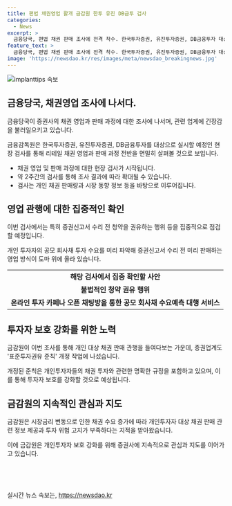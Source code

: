 ```yaml
---
title: 편법 채권영업 활개 금감원 한투 유진 DB금투 검사
categories:
  - News
excerpt: >
  금융당국, 편법 채권 판매 조사에 전격 착수. 한국투자증권, 유진투자증권, DB금융투자 대상으로 2주간 현장 검사. 채권신고서 수리 전 청약 권유 등 특히 점검. 온라인을 통한 불법적 채권 판매도 파악돼 금감원의 강화된 채권 관행과 표준투자권유 준칙 개정 작업에도 관심 집중. SBS Biz에서 제보 기다림. (150자)
feature_text: >
  금융당국, 편법 채권 판매 조사에 전격 착수. 한국투자증권, 유진투자증권, DB금융투자 대상으로 2주간 현장 검사. 채권신고서 수리 전 청약 권유 등 특히 점검. 온라인을 통한 불법적 채권 판매도 파악돼 금감원의 강화된 채권 관행과 표준투자권유 준칙 개정 작업에도 관심 집중. SBS Biz에서 제보 기다림. (150자)
image: 'https://newsdao.kr/res/images/meta/newsdao_breakingnews.jpg'
---
```


<p><img src="https://newsdao.kr/res/images/meta/newsdao_breakingnews.jpg" alt="implanttips 속보" /></p>

<h2 data-ke-size="size26">금융당국, 채권영업 조사에 나서다.</h2>

<p data-ke-size="size16">금융당국이 증권사의 채권 영업과 판매 과정에 대한 조사에 나서며, 관련 업계에 긴장감을 불러일으키고 있습니다. </p>

<p data-ke-size="size16">금융감독원은 한국투자증권, 유진투자증권, DB금융투자를 대상으로 실시할 예정인 현장 검사를 통해 리테일 채권 영업과 판매 과정 전반을 면밀히 살펴볼 것으로 보입니다. </p>

<ul>
  <li>채권 영업 및 판매 과정에 대한 현장 검사가 시작됩니다.</li>
  <li>약 2주간의 검사를 통해 조사 결과에 따라 확대될 수 있습니다.</li>
  <li>검사는 개인 채권 판매량과 시장 동향 정보 등을 바탕으로 이루어집니다.</li>
</ul>

<h2 data-ke-size="size26">영업 관행에 대한 집중적인 확인</h2>

<p data-ke-size="size16">이번 검사에서는 특히 증권신고서 수리 전 청약을 권유하는 행위 등을 집중적으로 점검할 예정입니다.</p>

<p data-ke-size="size16">개인 투자자의 공모 회사채 투자 수요를 미리 파악해 증권신고서 수리 전 미리 판매하는 영업 방식이 도마 위에 올라 있습니다.</p>

<table>
  <tr>
    <td style="text-align: center; height: 17px;"><b>해당 검사에서 집중 확인할 사안</b></td>
  </tr>
  <tr>
    <td style="text-align: center; height: 17px;"><b>불법적인 청약 권유 행위</b></td>
  </tr>
  <tr>
    <td style="text-align: center; height: 17px;"><b>온라인 투자 카페나 오픈 채팅방을 통한 공모 회사채 수요예측 대행 서비스</b></td>
  </tr>
</table>

<h2 data-ke-size="size26">투자자 보호 강화를 위한 노력</h2>

<p data-ke-size="size16">금감원이 이번 조사를 통해 개인 대상 채권 판매 관행을 들여다보는 가운데, 증권업계도 '표준투자권유 준칙' 개정 작업에 나섰습니다. </p>

<p data-ke-size="size16">개정된 준칙은 개인투자자들의 채권 투자와 관련한 명확한 규정을 포함하고 있으며, 이를 통해 투자자 보호를 강화할 것으로 예상됩니다. </p>

<h2 data-ke-size="size26">금감원의 지속적인 관심과 지도</h2>

<p data-ke-size="size16">금감원은 시장금리 변동으로 인한 채권 수요 증가에 따라 개인투자자 대상 채권 판매 관련 정보 제공과 투자 위험 고지가 부족하다는 지적을 받아왔습니다.</p>

<p data-ke-size="size16">이에 금감원은 개인투자자 보호 강화를 위해 증권사에 지속적으로 관심과 지도를 이어가고 있습니다. </p>

<p data-ke-size="size16">&nbsp;</p>

<p data-ke-size="size16">&nbsp;</p>
실시간 뉴스 속보는, <a href="https://newsdao.kr" rel="dofollow">https://newsdao.kr</a>


